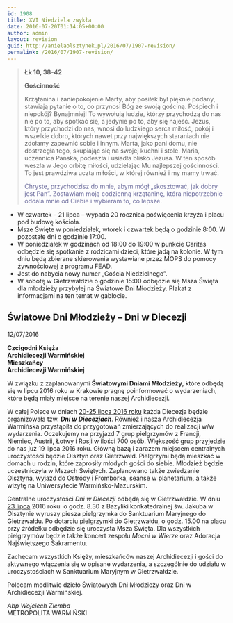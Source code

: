 ```yaml
---
id: 1908
title: XVI Niedziela zwykła
date: 2016-07-20T01:14:05+00:00
author: admin
layout: revision
guid: http://anielaolsztynek.pl/2016/07/1907-revision/
permalink: /2016/07/1907-revision/
---
```

> **Łk 10, 38-42**
> 
> **Gościnność**
> 
> Krzątanina i zaniepokojenie Marty, aby posiłek był pięknie podany, stawiają pytanie o to, co przynosi Bóg ze swoją gościną. Pośpiech i niepokój? Bynajmniej! To wywołują ludzie, którzy przychodzą do nas nie po to, aby spotkać się, a jedynie po to, aby się najeść. Jezus, który przychodzi do nas, wnosi do ludzkiego serca miłość, pokój i wszelkie dobro, których nawet przy największych staraniach nie zdołamy zapewnić sobie i innym. Marta, jako pani domu, nie dostrzegła tego, skupiając się na swojej kuchni i stole. Maria, uczennica Pańska, podeszła i usiadła blisko Jezusa. W ten sposób weszła w Jego orbitę miłości, udzielając Mu najlepszej gościnności. To jest prawdziwa uczta miłości, w której również i my mamy trwać.
> 
> <span style="color: #666699;">Chryste, przychodzisz do mnie, abym mógł &#8222;skosztować, jak dobry jest Pan&#8221;. Zostawiam moją codzienną krzątaninę, która niepotrzebnie oddala mnie od Ciebie i wybieram to, co lepsze.</span>

  * W czwartek &#8211; 21 lipca &#8211; wypada 20 rocznica poświęcenia krzyża i placu pod budowę kościoła.
  * Msze Święte w poniedziałek, wtorek i czwartek będą o godzinie 8:00. W pozostałe dni o godzinie 17:00.
  * W poniedziałek w godzinach od 18:00 do 19:00 w punkcie Caritas odbędzie się spotkanie z rodzicami dzieci, które jadą na kolonie. W tym dniu będą zbierane skierowania wystawiane przez MOPS do pomocy żywnościowej z programu FEAD.
  * Jest do nabycia nowy numer &#8222;Gościa Niedzielnego&#8221;.
  * W sobotę w Gietrzwałdzie o godzinie 15:00 odbędzie się Msza Święta dla młodzieży przybyłej na Światowe Dni Młodzieży. Plakat z informacjami na ten temat w gablocie.

## Światowe Dni Młodzieży &#8211; Dni w Diecezji

<div>
  12/07/2016
</div>

<div>
  <p>
    <strong>Czcigodni Księża<br /> Archidiecezji Warmińskiej<br /> Mieszkańcy<br /> Archidiecezji Warmińskiej</strong>
  </p>
  
  <p>
    W związku z zaplanowanymi <strong>Światowymi Dniami Młodzieży</strong>, które odbędą się w lipcu 2016 roku w Krakowie pragnę poinformować o wydarzeniach, które będą miały miejsce na terenie naszej Archidiecezji.
  </p>
  
  <p>
    W całej Polsce w dniach <span style="color: #000000;"><span style="text-decoration: underline;">20-25 lipca 2016 roku</span></span> każda Diecezja będzie organizowała tzw. <em><strong>Dni w Diecezjach</strong></em>. Również i nasza Archidiecezja Warmińska przystąpiła do przygotowań zmierzających do realizacji w/w wydarzenia. Oczekujemy na przyjazd 7 grup pielgrzymów z Francji, Niemiec, Austrii, Łotwy i Rosji w ilości 700 osób. Większość grup przyjedzie do nas już 19 lipca 2016 roku. Główną bazą i zarazem miejscem centralnych uroczystości będzie Olsztyn oraz Gietrzwałd. Pielgrzymi będą mieszkać w domach u rodzin, które zaprosiły młodych gości do siebie. Młodzież będzie uczestniczyła w Mszach Świętych. Zaplanowano także zwiedzanie Olsztyna, wyjazd do Ostródy i Fromborka, seanse w planetarium, a także wizytę na Uniwersytecie Warmińsko-Mazurskim.
  </p>
  
  <p>
    Centralne uroczystości <em>Dni w Diecezji</em> odbędą się w Gietrzwałdzie. W dniu <span style="text-decoration: underline;">23 lipca</span> 2016 roku  o godz. 8.30 z Bazyliki konkatedralnej św. Jakuba w Olsztynie wyruszy piesza pielgrzymka do Sanktuarium Maryjnego do Gietrzwałdu. Po dotarciu pielgrzymki do Gietrzwałdu, o godz. 15.00 na placu przy źródełku odbędzie się uroczysta Msza Święta. Dla wszystkich pielgrzymów będzie także koncert zespołu<em> Mocni w Wierze</em> oraz Adoracja Najświętszego Sakramentu.
  </p>
  
  <p>
    Zachęcam wszystkich Księży, mieszkańców naszej Archidiecezji i gości do aktywnego włączenia się w opisane wydarzenia, a szczególnie do udziału w uroczystościach w Sanktuarium Maryjnym w Gietrzwałdzie.
  </p>
  
  <p>
    Polecam modlitwie dzieło Światowych Dni Młodzieży oraz Dni w Archidiecezji Warmińskiej.
  </p>
  
  <p>
    <em>Abp Wojciech Ziemba</em><br /> METROPOLITA WARMIŃSKI
  </p>
</div>